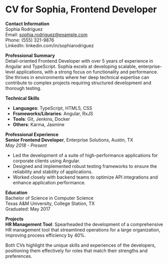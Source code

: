 # CV for Sophia, Frontend Developer

**Contact Information**  
Sophia Rodriguez  
Email: sophia.rodriguez@example.com  
Phone: (555) 321-9876  
LinkedIn: linkedin.com/in/sophiarodriguez

**Professional Summary**  
Detail-oriented Frontend Developer with over 5 years of experience in Angular and TypeScript. Sophia excels at developing scalable, enterprise-level applications, with a strong focus on functionality and performance. She thrives in environments where her deep technical expertise can contribute to complex projects requiring structured development and thorough testing.

**Technical Skills**

- **Languages**: TypeScript, HTML5, CSS
- **Frameworks/Libraries**: Angular, RxJS
- **Tools**: Git, Jenkins, Docker
- **Others**: Karma, Jasmine

**Professional Experience**  
**Senior Frontend Developer**, Enterprise Solutions, Austin, TX  
_May 2018 - Present_

- Led the development of a suite of high-performance applications for corporate clients using Angular.
- Designed and implemented robust testing frameworks to ensure the reliability and stability of applications.
- Worked closely with backend teams to optimize API integrations and enhance application performance.

**Education**  
Bachelor of Science in Computer Science  
Texas A&M University, College Station, TX  
Graduated: May 2017

**Projects**  
**HR Management Tool**: Spearheaded the development of a comprehensive HR management tool that streamlined operations for a large organization, improving process efficiency by 40%.

Both CVs highlight the unique skills and experiences of the developers, positioning them effectively for roles that match their strengths and preferences.
